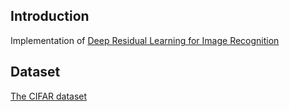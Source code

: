 ## Introduction
Implementation of [Deep Residual Learning for Image Recognition](https://arxiv.org/pdf/1512.03385v1.pdf)
## Dataset
[The CIFAR dataset](https://www.cs.toronto.edu/~kriz/cifar.html)
